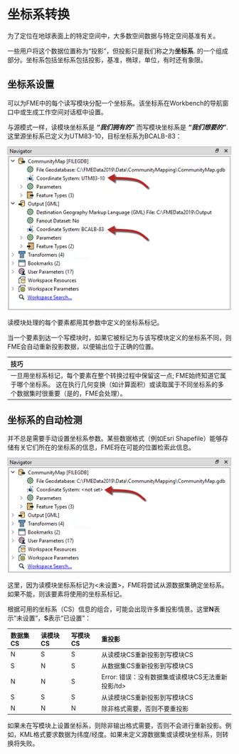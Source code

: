# 坐标系转换

为了定位在地球表面上的特定空间中，大多数空间数据与特定空间基准有关。

一些用户将这个数据位置称为“投影”，但投影只是我们称之为**坐标系**. 的一个组成部分。坐标系包括坐标系包括投影，基准，椭球，单位，有时还有象限。

## 坐标系设置

可以为FME中的每个读写模块分配一个坐标系。该坐标系在Workbench的导航窗口中或生成工作空间对话框中设置。

与源模式一样，读模块坐标系是 _**“我们拥有的”**_ 而写模块坐标系是 _**“我们想要的”**_. 这里源坐标系已定义为UTM83-10，目标坐标系为BCALB-83：

![](./Images/Img2.039.CoordinateSystemParameters.png)

读模块处理的每个要素都用其参数中定义的坐标系标记。

当一个要素到达一个写模块时，如果它被标记为与该写模块定义的坐标系不同，则FME会自动重新投影数据，以便输出位于正确的位置。

|  技巧 |
| :--- |
|  一旦用坐标系标记，每个要素在整个转换过程中保留这一点; FME始终知道它属于哪个坐标系。  这在执行几何变换（如计算面积）或读取属于不同坐标系的多个数据集时很重要（是的，FME会处理）。 |

## 坐标系的自动检测

并不总是需要手动设置坐标系参数。某些数据格式（例如Esri Shapefile）能够存储有关它们所在的坐标系的信息，FME将在可能的位置检索此信息。

![](./Images/Img2.040.CoordinateSystemParametersUnset.png)

这里，因为读模块坐标系标记为&lt;未设置&gt;，FME将尝试从源数据集确定坐标系。如果不能，则该要素将使用的坐标系标记。

根据可用的坐标系（CS）信息的组合，可能会出现许多重投影情景。这里**N**表示“未设置”，**S**表示“已设置”：

| 数据集CS | 读模块CS | 写模块CS | 重投影 |
| :--- | :--- | :--- | :--- |
| N | S | S | 从读模块CS重新投影到写模块CS |
| S | N | S | 从数据集CS重新投影到写模块CS |
| N | N | S | Error: 错误：没有数据集或读模块CS无法重新投影/td&gt; |
| S | S | S | 从读模块CS重新投影到写模块CS |
| N | N | N | 除非格式需要，否则不要重投影 |

如果未在写模块上设置坐标系，则除非输出格式需要，否则不会进行重新投影。例如，KML格式要求数据为纬度/经度。如果未定义源数据集或读模块坐标系，则转换将失败。

